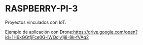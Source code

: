 # RASPBERRY-PI-3
Proyectos vinculados con IoT.

Ejemplo de aplicación con Drone:https://drive.google.com/open?id=1H6kGGtfjFce0G-lWQclv1j8-8k-fVAq2
